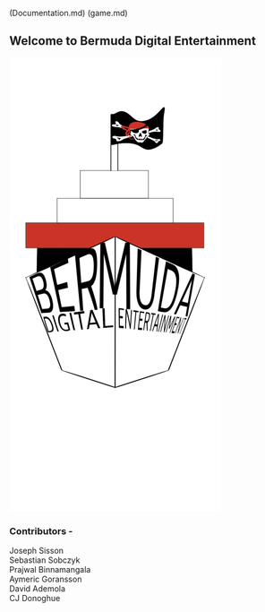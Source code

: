 (Documentation.md)
(game.md)

## Welcome to Bermuda Digital Entertainment

![Image](https://raw.githubusercontent.com/Bermuda-Digital-Entertainment/Bermuda-Digital-Entertainment.github.io/main/sketch1637236412549.png)

### Contributors -
Joseph Sisson  
Sebastian Sobczyk  
Prajwal Binnamangala  
Aymeric Goransson  
David Ademola  
CJ Donoghue
